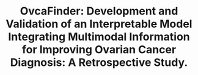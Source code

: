 ---
title: "OvcaFinder: Development and Validation of an Interpretable Model Integrating Multimodal Information for Improving Ovarian Cancer Diagnosis: A Retrospective Study."
authors: "Huiling Xiang&#42;, Yongjie Xiao&#42;, Fang Li&#42;, Chunyan Li, Lixian Liu, Tingting Deng, Cuiju Yan, **Fengtao Zhou**, Xi Wang, Jinjing Ou, Qingguang Lin, Ruixia Hong, Lishu Huang, **Luyang Luo**, Huangjing Lin, Xi Lin#, **Hao Chen#**"
pub_date: "2024-03-27" #Date of publication. Change from Biorxiv date to Journal date once accepted
doi: "10.1038/s41467-024-46700-2"
image: "/static/img/pub/2024_ovca.png" 
journal: 
  - name: "Nature Communications" #Journal Abbreviation
  - url: "https://www.nature.com/articles/s41467-024-46700-2"
github: 
  - url: "Xiao-OMG/OvcaFinder"
---